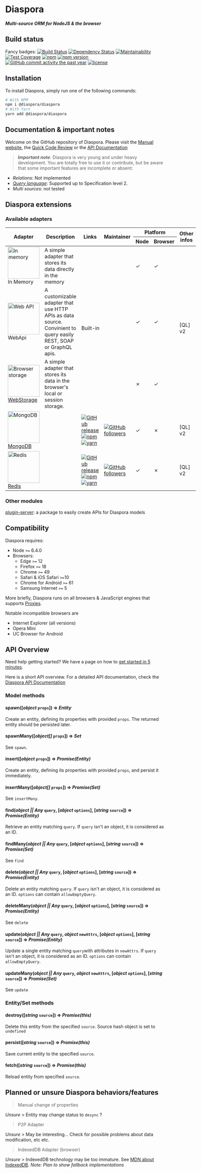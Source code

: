 # Diaspora

***Multi-source ORM for NodeJS & the browser***

## Build status

Fancy badges:
[![Build Status](https://travis-ci.org/diaspora-orm/diaspora.svg?branch=master)](https://travis-ci.org/diaspora-orm/diaspora)
[![Dependency Status](https://gemnasium.com/badges/github.com/diaspora-orm/diaspora.svg)](https://gemnasium.com/github.com/diaspora-orm/diaspora)
[![Maintainability](https://api.codeclimate.com/v1/badges/f549405fb8016f6fdb1b/maintainability)](https://codeclimate.com/github/diaspora-orm/diaspora/maintainability)
[![Test Coverage](https://api.codeclimate.com/v1/badges/f549405fb8016f6fdb1b/test_coverage)](https://codeclimate.com/github/diaspora-orm/diaspora/test_coverage)
[![npm](https://img.shields.io/npm/dm/diaspora-orm/diaspora.svg)](https://www.npmjs.com/package/diaspora/diaspora)
[![npm version](https://badge.fury.io/js/diaspora-orm/diaspora.svg)](https://www.npmjs.com/package/diaspora/diaspora)
[![GitHub commit activity the past year](https://img.shields.io/github/commit-activity/y/diaspora-orm/diaspora.svg)](https://github.com/diaspora-orm/diaspora)
[![license](https://img.shields.io/github/license/diaspora-orm/diaspora.svg)](https://github.com/diaspora-orm/diaspora/blob/master/LICENSE)

## Installation

To install Diaspora, simply run one of the following commands:

```bash
# With NPM
npm i @diaspora/diaspora
# With Yarn
yarn add @diaspora/diaspora
```

## Documentation & important notes

Welcome on the GitHub repository of Diaspora. Please visit the
[Manual website](https://diaspora.ithoughts.io/), the
[Quick Code Review](https://diaspora.ithoughts.io/docco/index.html) or the
[API Documentation](https://diaspora.ithoughts.io/jsdoc/index.html)

> ***Important note***: Diaspora is very young and under heavy development. You
are totally free to use it or contribute, but be aware that some important
features are incomplete or absent:
 * *Relations*: Not implemented
 * *[Query language](https://diaspora.ithoughts.io/query-language)*: Supported up to Specification level 2.
 * *Multi sources*: not tested

## Diaspora extensions

### Available adapters

<table style="display:table;">
    <thead>
        <tr>
            <th rowspan="2">Adapter</th>
            <th rowspan="2">Description</th>
            <th rowspan="2">Links</th>
            <th rowspan="2">Maintainer</th>
            <th colspan="2">Platform</th>
            <th rowspan="2">Other infos</th>
        </tr>
        <tr>
            <th>Node</th>
            <th>Browser</th>
        </tr>
    </thead>
    <tbody>
        <tr>
            <td style="vertical-align: middle;">
                <img width="100" alt="In memory" src="https://cdn.rawgit.com/diaspora-orm/diaspora/master/media/inMemory.svg"/><br/>
                In Memory
            </td>
            <td>A simple adapter that stores its data directly in the memory</td>
            <td colspan="2" rowspan="3" style="vertical-align: middle;">Built-in</td>
            <td>✓</td>
            <td>✓</td>
            <td rowspan="3" style="vertical-align: middle;">[QL] v2</td>
        </tr>
        <tr>
            <td style="vertical-align: middle;">
                <img width="100" alt="Web API" src="https://cdn.rawgit.com/diaspora-orm/diaspora/master/media/webApi.svg"/><br/>
                WebApi
            </td>
            <td>A customizable adapter that use HTTP APIs as data source. Convinient to query easily REST, SOAP or GraphQL apis.</td>
            <td>✓</td>
            <td>✓</td>
        </tr>
        <tr>
            <td style="vertical-align: middle;"><a href="https://developer.mozilla.org/en-US/docs/Web/API/Storage">
                <img width="100" alt="Browser storage" src="https://cdn.rawgit.com/diaspora-orm/diaspora/master/media/webStorage.svg"/><br/>
                WebStorage</a>
            </td>
            <td>A simple adapter that stores its data in the browser's local or session storage.</td>
            <td>✗</td>
            <td>✓</td>
        </tr>
        <tr>
            <td style="vertical-align: middle;"><a href="https://www.mongodb.com/">
                <img width="100" alt="MongoDB" src="https://cdn.rawgit.com/diaspora-orm/adapter-mongo/master/media/mongo.svg"/><br/>
                MongoDB</a>
            </td>
            <td></td>
            <td style="vertical-align: middle;">
                <a href="https://github.com/diaspora-orm/adapter-mongo" target="_blank"><img alt="GitHub release" src="https://img.shields.io/github/release/diaspora-orm/adapter-mongo.svg?label=GitHub"/></a>
                <a href="https://www.npmjs.com/package/diaspora/adapter-mongo" target="_blank"><img alt="npm" src="https://img.shields.io/npm/v/diaspora-orm/adapter-mongo.svg"/></a>
                <a href="https://yarnpkg.com/en/package/diaspora/adapter-mongo" target="_blank"><img alt="yarn" src="https://img.shields.io/npm/v/diaspora-orm/adapter-mongo.svg?label=yarn"/></a>
            </td>
            <td style="vertical-align: middle;"><a href="https://github.com/diaspora-orm" target="_blank"><img alt="GitHub followers" src="https://img.shields.io/github/followers/diaspora-orm.svg?label=Diaspora%20ORM"/></a></td>
            <td>✓</td>
            <td>✗</td>
            <td style="vertical-align: middle;">[QL] v2</td>
        </tr>
        <tr>
            <td style="vertical-align: middle;"><a href="https://redis.io/">
                <img width="100" alt="Redis" src="https://cdn.rawgit.com/diaspora-orm/adapter-redis/master/media/redis.svg"/><br/>
                Redis</a>
            </td>
            <td></td>
            <td style="vertical-align: middle;">
                <a href="https://github.com/diaspora-orm/adapter-redis" target="_blank"><img alt="GitHub release" src="https://img.shields.io/github/release/diaspora-orm/adapter-redis.svg?label=GitHub"/></a>
                <a href="https://www.npmjs.com/package/diaspora/adapter-redis" target="_blank"><img alt="npm" src="https://img.shields.io/npm/v/diaspora-orm/adapter-redis.svg"/></a>
                <a href="https://yarnpkg.com/en/package/diaspora/adapter-redis" target="_blank"><img alt="yarn" src="https://img.shields.io/npm/v/diaspora-orm/adapter-redis.svg?label=yarn"/></a>
            </td>
            <td style="vertical-align: middle;"><a href="https://github.com/diaspora-orm" target="_blank"><img alt="GitHub followers" src="https://img.shields.io/github/followers/diaspora-orm.svg?label=Diaspora%20ORM"/></a></td>
            <td>✓</td>
            <td>✗</td>
            <td style="vertical-align: middle;">[QL] v2</td>
        </tr>
    </tbody>
</table>

### Other modules

[plugin-server](https://www.npmjs.com/package/diaspora/plugin-server): a package to easily create APIs for Diaspora models

## Compatibility

Diaspora requires:
* Node `>=` 6.4.0
* Browsers:
  * Edge `>=` 12
  * Firefox `>=` 18
  * Chrome `>=` 49
  * Safari & iOS Safari `>=`10
  * Chrome for Android `>=` 61
  * Samsung Internet `>=` 5

More briefly, Diaspora runs on all browsers & JavaScript engines that supports
[Proxies](http://caniuse.com/#feat=proxy).

Notable incompatible browsers are

* Internet Explorer (all versions)
* Opera Mini
* UC Browser for Android

## API Overview

Need help getting started? We have a page on how to [get started in 5 minutes](https://diaspora.ithoughts.io/getting-started.html).

Here is a short API overview. For a detailed API documentation, check the
[Diaspora API Documentation](https://diaspora.ithoughts.io/jsdoc/index.html)

### Model methods

#### spawn([*object* `props`]) => *Entity*

Create an entity, defining its properties with provided `props`. The returned
entity should be persisted later.

#### spawnMany([*object[]* `props`]) => *Set*

See `spawn`.

#### insert([*object* `props`]) => *Promise(Entity)*

Create an entity, defining its properties with provided `props`, and persist it
immediately.

#### insertMany([*object[]* `props`]) => *Promise(Set)*

See `insertMany`.

#### find(*object || Any* `query`, [*object* `options`], [*string* `source`]) => *Promise(Entity)*

Retrieve an entity matching `query`. If `query` isn't an object, it is
considered as an ID.

#### findMany(*object || Any* `query`, [*object* `options`], [*string* `source`]) => *Promise(Set)*

See `find`

#### delete(*object || Any* `query`, [*object* `options`], [*string* `source`]) => *Promise(Entity)*

Delete an entity matching `query`. If `query` isn't an object, it is considered
as an ID. `options` can contain `allowEmptyQuery`.

#### deleteMany(*object || Any* `query`, [*object* `options`], [*string* `source`]) => *Promise(Entity)*

See `delete`

#### update(*object || Any* `query`, *object* `newAttrs`, [*object* `options`], [*string* `source`]) => *Promise(Entity)*

Update a single entity matching `query`with attributes in `newAttrs`. If `query`
isn't an object, it is considered as an ID. `options` can contain
`allowEmptyQuery`.

#### updateMany(*object || Any* `query`, *object* `newAttrs`, [*object* `options`], [*string* `source`]) => *Promise(Set)*

See `update`

### Entity/Set methods

#### destroy([*string* `source`]) => *Promise(this)*

Delete this entity from the specified `source`. Source hash object is set to
`undefined`

#### persist([*string* `source`]) => *Promise(this)*

Save current entity to the specified `source`.

#### fetch([*string* `source`]) => *Promise(this)*

Reload entity from specified `source`.

## Planned or unsure Diaspora behaviors/features

> Manual change of properties

*Unsure* > Entity may change status to `desync` ?

> P2P Adapter

*Unsure* > May be interesting... Check for possible problems about data
modification, etc etc.

> IndexedDB Adapter (browser)

*Unsure* > IndexedDB technology may be too immature. See [MDN about IndexedDB](https://developer.mozilla.org/en-US/docs/Web/API/IndexedDB_API).
*Note: Plan to show fallback implementations*

[QL]: https://diaspora.ithoughts.io/query-language.html#match-queries